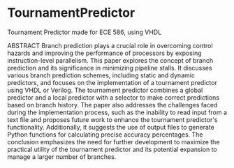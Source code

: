 # TournamentPredictor
Tournament Predictor made for ECE 586, using VHDL

ABSTRACT
Branch prediction plays a crucial role in overcoming control hazards and improving the
performance of processors by exposing instruction-level parallelism. This paper explores the concept of
branch prediction and its significance in minimizing pipeline stalls. It discusses various branch prediction
schemes, including static and dynamic predictors, and focuses on the implementation of a tournament
predictor using VHDL or Verilog. The tournament predictor combines a global predictor and a local
predictor with a selector to make correct predictions based on branch history. The paper also addresses
the challenges faced during the implementation process, such as the inability to read input from a text
file and proposes future work to enhance the tournament predictor's functionality. Additionally, it
suggests the use of output files to generate Python functions for calculating precise accuracy
percentages. The conclusion emphasizes the need for further development to maximize the practical
utility of the tournament predictor and its potential expansion to manage a larger number of branches.
